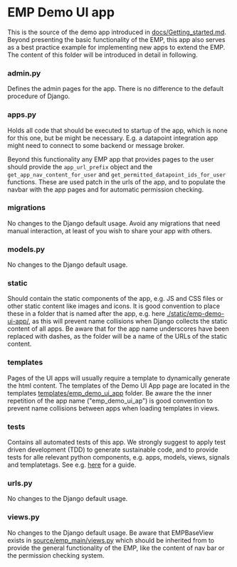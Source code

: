 # EMP Demo UI app

This is the source of the demo app introduced in [docs/Getting_started.md](../../docs/Getting_started.md). Beyond presenting the basic functionality of the EMP, this app also serves as a best practice example for implementing new apps to extend the EMP. The content of this folder will be introduced in detail in following.

### admin.py

Defines the admin pages for the app. There is no difference to the default procedure of Django.

### apps.py

Holds all code that should be executed to startup of the app, which is none for this one, but be might be necessary. E.g. a datapoint integration app might need to connect to some backend or message broker.

Beyond this functionality any EMP app that provides pages to the user should provide the `app_url_prefix` object and the `get_app_nav_content_for_user` and `get_permitted_datapoint_ids_for_user` functions. These are used patch in the urls of the app, and to populate the navbar with the app pages and for automatic permission checking.

### migrations

No changes to the Django default usage. Avoid any migrations that need manual interaction, at least of you wish to share your app with others.

### models.py

No changes to the Django default usage. 

### static

Should contain the static components of the app, e.g. JS and CSS files or other static content like images and icons. It is good convention to place these in a folder that is named after the app, e.g. here [./static/emp-demo-ui-app/](./static/emp-demo-ui-app/), as this will prevent name collisions when Django collects the static content of all apps. Be aware that for the app name underscores have been replaced with dashes, as the folder will be a name of the URLs of the static content.

### templates

Pages of the UI apps will usually require a template to dynamically generate the html content. The templates of the Demo UI App page are located in the templates  [templates/emp_demo_ui_app](./templates/emp_demo_ui_app) folder. Be aware the the inner repetition of the app name ("emp_demo_ui_ap") is good convention to prevent name collisions between apps when loading templates in views.

### tests

Contains all automated tests of this app. We strongly suggest to apply test driven development (TDD) to generate sustainable code, and to provide tests for alle relevant python components, e.g. apps, models, views, signals and templatetags. See e.g. [here](https://developer.mozilla.org/en-US/docs/Learn/Server-side/Django/Testing) for a guide.

### urls.py

No changes to the Django default usage. 

### views.py

No changes to the Django default usage. Be aware that EMPBaseView exists in [source/emp_main/views.py](../emp_main/views.py) which should be inherited from to provide the general functionality of the EMP, like the content of nav bar or the permission checking system.